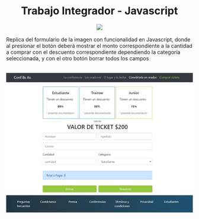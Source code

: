 <h1 align="center"> Trabajo Integrador - Javascript </h1>
<div  align="center">
<img src="https://upload.wikimedia.org/wikipedia/commons/thumb/9/99/Unofficial_JavaScript_logo_2.svg/245px-Unofficial_JavaScript_logo_2.svg.png" width="50px"/>
</div>
<p> Replica del formulario de la imagen con funcionalidad en Javascript, donde al presionar el botón deberá mostrar el monto correspondiente a la cantidad a comprar con el descuento correspondiente dependiendo la categoría seleccionada, y con el otro botón borrar todos los campos</p>
<div align="center">
<br>
<img src="https://github.com/gfCrova/TI-Javascript/blob/main/assets/img/img-ti.jpg?raw=true" alt="imagen-a-replicar" width="600px"/>
</div>
